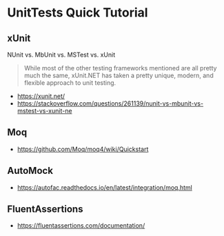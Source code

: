 # UnitTests Quick Tutorial

## xUnit

NUnit vs. MbUnit vs. MSTest vs. xUnit
>While most of the other testing frameworks mentioned are all pretty much the same, xUnit.NET has taken a pretty unique, modern, and flexible approach to unit testing.

- <https://xunit.net/>
- <https://stackoverflow.com/questions/261139/nunit-vs-mbunit-vs-mstest-vs-xunit-ne>
  
## Moq

- <https://github.com/Moq/moq4/wiki/Quickstart>

## AutoMock

- <https://autofac.readthedocs.io/en/latest/integration/moq.html>

## FluentAssertions

- <https://fluentassertions.com/documentation/>